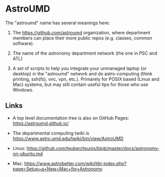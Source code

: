# AstroUMD


The "astroumd" name has several meanings here:

1. The https://github.com/astroumd organization, where department members can place their
   more public repos (e.g. classes, common software).

2. The name of the astronomy department network (the one in PSC and ATL)

3. A set of scripts to help you integrate your unmanaged laptop (or desktop) in the "astroumd" network
   and do astro-computing
   (think printing, ssh(fs), vnc, vpn, etc.). Primarely for POSIX based (Linux and Mac) systems, but may
   still contain useful tips for those who use Windows.

## Links

* A top level documentation tree is also on GitHub Pages: https://astroumd.github.io/

* The departmental computing twiki is https://www.astro.umd.edu/twiki/bin/view/AstroUMD

* Linux: https://github.com/teuben/teunix/blob/master/docs/astronomy-on-ubuntu.md

* Mac: https://www.astrobetter.com/wiki/tiki-index.php?page=Setup+a+New+Mac+for+Astronomy


     
